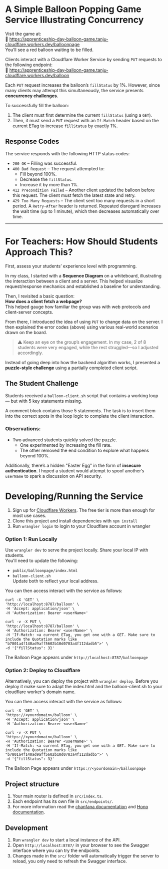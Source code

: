 # A Simple Balloon Popping Game Service Illustrating Concurrency

Visit the game at:  
🔗 https://apprenticeship-day-balloon-game.tanju-cloudflare.workers.dev/balloonpage  
You’ll see a red balloon waiting to be filled.

Clients interact with a Cloudflare Worker Service by sending `PUT` requests to the following endpoint:  
🔗 https://apprenticeship-day-balloon-game.tanju-cloudflare.workers.dev/balloon

Each `PUT` request increases the balloon’s `fillStatus` by 1%. However, since many clients may attempt this simultaneously, the service presents **concurrency challenges**.

To successfully fill the balloon:
1. The client must first determine the current `fillStatus` (using a `GET`).
2. Then, it must send a `PUT` request with an `If-Match` header based on the current ETag to increase `fillStatus` by exactly 1%.

## Response Codes

The service responds with the following HTTP status codes:

- `200 OK` – Filling was successful.
- `400 Bad Request` – The request attempted to:
  - Fill beyond 100%.
  - Decrease the `fillStatus`.
  - Increase it by more than 1%.
- `412 Precondition Failed` – Another client updated the balloon before this request. The client must fetch the latest state and retry.
- `429 Too Many Requests` – The client sent too many requests in a short period. A `Retry-After` header is returned. Repeated disregard increases the wait time (up to 1 minute), which then decreases automatically over time.

---

# For Teachers: How Should Students Approach This?

First, assess your students’ experience level with programming.

In my class, I started with a **Sequence Diagram** on a whiteboard, illustrating the interaction between a client and a server. This helped visualize request/response mechanics and established a baseline for understanding.

Then, I revisited a basic question:  
**How does a client fetch a webpage?**  
This helped gauge how familiar the group was with web protocols and client-server concepts.

From there, I introduced the idea of using `PUT` to change data on the server. I then explained the error codes (above) using various real-world scenarios drawn on the board.

> ⚠️ Keep an eye on the group’s engagement. In my case, 2 of 8 students were very engaged, while the rest struggled—so I adjusted accordingly.

Instead of going deep into how the backend algorithm works, I presented a **puzzle-style challenge** using a partially completed client script.


## The Student Challenge

Students received a `balloon-client.sh` script that contains a working loop — but with 5 key statements missing.

A comment block contains those 5 statements. The task is to insert them into the correct spots in the loop logic to complete the client interaction.

### Observations:
- Two advanced students quickly solved the puzzle.
  - One experimented by increasing the fill rate.
  - The other removed the end condition to explore what happens beyond 100%.

Additionally, there’s a hidden "Easter Egg" in the form of **insecure authentication**. I hoped a student would attempt to spoof another’s `userName` to spark a discussion on API security.


# Developing/Running the Service

1. Sign up for [Cloudflare Workers](https://workers.dev). The free tier is more than enough for most use cases.
2. Clone this project and install dependencies with `npm install`
3. Run `wrangler login` to login to your Cloudflare account in wrangler


### Option 1: Run Locally
Use `wrangler dev` to serve the project locally. Share your local IP with students.  
You'll need to update the following:
- `public/balloonpage/index.html`
- `balloon-client.sh`  
Update both to reflect your local address.

You can then access interact with the service as follows:
``` curl
curl -X 'GET' \
'http://localhost:8787/balloon' \
-H 'Accept: application/json' \
-H 'Authorization: Bearer <userName>'
```
``` curl
curl -v -X PUT \
'http://localhost:8787/balloon' \
-H 'Authorization: Bearer <userName>' \
-H 'If-Match: <a current ETag, you get one with a GET. Make sure to include the Quotation marks like "b7801a4f140ad9aff5602b10d0783a4f112dadb5">' \
-d '{"fillStatus": 3}'
```
The Balloon Page appears under `http://localhost:8787/balloonpage`


### Option 2: Deploy to Cloudflare
Alternatively, you can deploy the project with `wrangler deploy`. Before you deploy it make sure to adapt the index.html and the balloon-client.sh to your cloudflare worker's domain name.

You can then access interact with the service as follows:
``` curl
curl -X 'GET' \
'https://<yourdomain>/balloon' \
-H 'Accept: application/json' \
-H 'Authorization: Bearer <userName>'
```
``` curl
curl -v -X PUT \
'https://<yourdomain>/balloon' \
-H 'Authorization: Bearer <userName>' \
-H 'If-Match: <a current ETag, you get one with a GET. Make sure to include the Quotation marks like "b7801a4f140ad9aff5602b10d0783a4f112dadb5">' \
-d '{"fillStatus": 3}'
```
The Balloon Page appears under `https://<yourdomain>/balloonpage`


## Project structure

1. Your main router is defined in `src/index.ts`.
2. Each endpoint has its own file in `src/endpoints/`.
3. For more information read the [chanfana documentation](https://chanfana.pages.dev/) and [Hono documentation](https://hono.dev/docs).

## Development

1. Run `wrangler dev` to start a local instance of the API.
2. Open `http://localhost:8787/` in your browser to see the Swagger interface where you can try the endpoints.
3. Changes made in the `src/` folder will automatically trigger the server to reload, you only need to refresh the Swagger interface.

